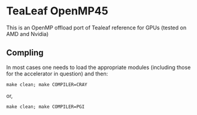 # TeaLeaf OpenMP45

This is an OpenMP offload port of Tealeaf reference for GPUs (tested on AMD and Nvidia)

## Compling

In most cases one needs to load the appropriate modules (including those for the accelerator in question) and then:

```
make clean; make COMPILER=CRAY
```

or,

```
make clean; make COMPILER=PGI
```
